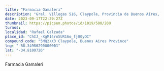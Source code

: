 ```yaml
---
title: "Farmacia Gamaleri"
description: "Gral. Villegas 516, Claypole, Provincia de Buenos Aires, Argentina"
date: 2023-09-17T22:39:27Z
thumbnail: https://picsum.photos/id/1019/500/200
turnos:
localidad: "Rafael Calzada"
place_id: "ChIJ_-XgM14ro5UR16o_fj00yOI"
compound_code: "5MQ2+X3 Claypole, Buenos Aires Province"
lng: "-58.34986290000001"
lat: "-34.8100726"
---
```


Farmacia Gamaleri